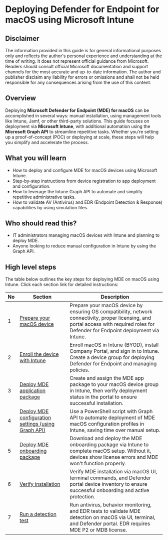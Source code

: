 # Deploying Defender for Endpoint for macOS using Microsoft Intune

## Disclaimer
The information provided in this guide is for general informational purposes only and reflects the author's personal experience and understanding at the time of writing. It does not represent official guidance from Microsoft. Readers should consult official Microsoft documentation and support channels for the most accurate and up-to-date information. The author and publisher disclaim any liability for errors or omissions and shall not be held responsible for any consequences arising from the use of this content.

## Overview
Deploying **Microsoft Defender for Endpoint (MDE) for macOS** can be accomplished in several ways: manual installation, using management tools like Intune, Jamf, or other third-party solutions. This guide focuses on deployment via **Microsoft Intune**, with additional automation using the **Microsoft Graph API** to streamline repetitive tasks. Whether you're setting up a proof-of-concept (POC) or deploying at scale, these steps will help you simplify and accelerate the process.

## What you will learn
- How to deploy and configure MDE for macOS devices using Microsoft Intune.
- Step-by-step instructions from device registration to app deployment and configuration.
- How to leverage the Intune Graph API to automate and simplify repetitive administrative tasks.
- How to validate AV (Antivirus) and EDR (Endpoint Detection & Response) capabilities by using simulation files.

## Who should read this?
- IT administrators managing macOS devices with Intune and planning to deploy MDE.
- Anyone looking to reduce manual configuration in Intune by using the Graph API.

## High level steps
The table below outlines the key steps for deploying MDE on macOS using Intune. Click each section link for detailed instructions:

| No | Section | Description | 
| ------ | ------ | ------ |
| 1 | [Prepare your macOS device](https://github.com/yujiaoMSFT/Microsoft-Defender-For-Endpoint/blob/21bb061f08ad452f0433a2152521e6be31ea472a/macOS/Deploy-MDE-macOS-with-Intune/1_prepare_macOS_device.md) | Prepare your macOS device by ensuring OS compatibility, network connectivity, proper licensing, and portal access with required roles for Defender for Endpoint deployment via Intune.|
| 2 | [Enroll the device with Intune](https://github.com/yujiaoMSFT/Microsoft-Defender-For-Endpoint/blob/b761dc1254cd93a85a99bfd045d5774a5fa3c566/macOS/Deploy-MDE-macOS-with-Intune/2_Enroll_device_with_Intune.md) | Enroll macOS in Intune (BYOD), install Company Portal, and sign in to Intune. Create a device group for deploying Defender for Endpoint and managing policies.|
| 3 | [Deploy MDE application package](https://github.com/yujiaoMSFT/Microsoft-Defender-For-Endpoint/blob/753734989e691e2b7818fa9c9b9a151474fd8038/macOS/Deploy-MDE-macOS-with-Intune/2_Deploy_MDE_App_Package.md) | Create and assign the MDE app package to your macOS device group in Intune, then verify deployment status in the portal to ensure successful installation. |
| 4 | [Deploy MDE configuration settings (using Graph API)](https://github.com/yujiaoMSFT/Microsoft-Defender-For-Endpoint/blob/753734989e691e2b7818fa9c9b9a151474fd8038/macOS/Deploy-MDE-macOS-with-Intune/3_Deploy_MDE_App_Package.md) | Use a PowerShell script with Graph API to automate deployment of MDE macOS configuration profiles in Intune, saving time over manual setup. |
| 5 | [Deploy MDE onboarding package](https://github.com/yujiaoMSFT/Microsoft-Defender-For-Endpoint/blob/a4a36628529268238f43020ee1a619e3baaf7046/macOS/Deploy-MDE-macOS-with-Intune/4_Deploy_MDE_Onboarding_Package.md) | Download and deploy the MDE onboarding package via Intune to complete macOS setup. Without it, devices show license errors and MDE won't function properly. |
| 6 | [Verify installation](https://github.com/yujiaoMSFT/Microsoft-Defender-For-Endpoint/blob/4dbedf239c2769502ff9f41b052b9ef6f88434ab/macOS/Deploy-MDE-macOS-with-Intune/5_Verify_Installation.md) | Verify MDE installation via macOS UI, terminal commands, and Defender portal device inventory to ensure successful onboarding and active protection. | 
| 7 | [Run a detection test](https://github.com/yujiaoMSFT/Microsoft-Defender-For-Endpoint/blob/46001444f000f2161777b315e92a05841b4c0455/macOS/Deploy-MDE-macOS-with-Intune/6_Run_Detection_Test.md) | Run antivirus, behavior monitoring, and EDR tests to validate MDE detection on macOS via UI, terminal, and Defender portal. EDR requires MDE P2 or MDB license. | 

